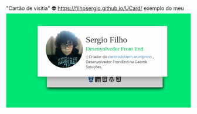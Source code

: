 "Cartão  de visitia"  :alien:
https://filhosergio.github.io/UCard/
exemplo do meu 
<img src="w.png">
